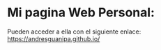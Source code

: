 # Mi pagina Web Personal:


Pueden acceder a ella con el siguiente enlace: https://andresguanipa.github.io/